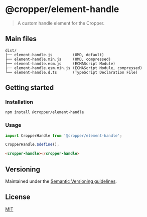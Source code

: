# @cropper/element-handle

> A custom handle element for the Cropper.

## Main files

```text
dist/
├── element-handle.js         (UMD, default)
├── element-handle.min.js     (UMD, compressed)
├── element-handle.esm.js     (ECMAScript Module)
├── element-handle.esm.min.js (ECMAScript Module, compressed)
└── element-handle.d.ts       (TypeScript Declaration File)
```

## Getting started

### Installation

```sh
npm install @cropper/element-handle
```

### Usage

```js
import CropperHandle from '@cropper/element-handle';

CropperHandle.$define();
```

```html
<cropper-handle></cropper-handle>
```

## Versioning

Maintained under the [Semantic Versioning guidelines](https://semver.org).

## License

[MIT](https://opensource.org/licenses/MIT)

